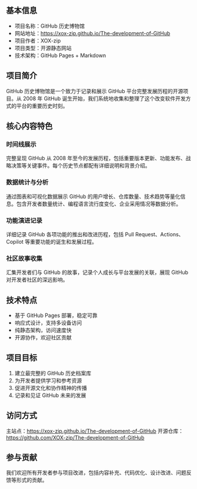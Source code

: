 ## 基本信息
- 项目名称：GitHub 历史博物馆
- 网站地址：https://xox-zip.github.io/The-development-of-GitHub
- 项目作者：XOX-zip
- 项目类型：开源静态网站
- 技术架构：GitHub Pages + Markdown

## 项目简介
GitHub 历史博物馆是一个致力于记录和展示 GitHub 平台完整发展历程的开源项目。从 2008 年 GitHub 诞生开始，我们系统地收集和整理了这个改变软件开发方式的平台的重要历史时刻。

## 核心内容特色

### 时间线展示
完整呈现 GitHub 从 2008 年至今的发展历程，包括重要版本更新、功能发布、战略决策等关键事件。每个历史节点都配有详细说明和背景介绍。

### 数据统计与分析
通过图表和可视化数据展示 GitHub 的用户增长、仓库数量、技术趋势等量化信息。包含开发者数量统计、编程语言流行度变化、企业采用情况等数据分析。

### 功能演进记录
详细记录 GitHub 各项功能的推出和改进历程，包括 Pull Request、Actions、Copilot 等重要功能的诞生和发展过程。

### 社区故事收集
汇集开发者们与 GitHub 的故事，记录个人成长与平台发展的关联，展现 GitHub 对开发者社区的深远影响。

## 技术特点
- 基于 GitHub Pages 部署，稳定可靠
- 响应式设计，支持多设备访问
- 纯静态架构，访问速度快
- 开源协作，欢迎社区贡献

## 项目目标
1. 建立最完整的 GitHub 历史档案库
2. 为开发者提供学习和参考资源
3. 促进开源文化和协作精神的传播
4. 记录和见证 GitHub 未来的发展

## 访问方式
主站点：https://xox-zip.github.io/The-development-of-GitHub
开源仓库：https://github.com/XOX-zip/The-development-of-GitHub

## 参与贡献
我们欢迎所有开发者参与项目改进，包括内容补充、代码优化、设计改进、问题反馈等形式的贡献。